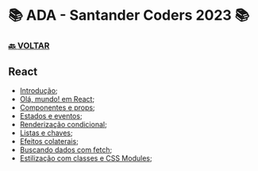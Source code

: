 # 📚 ADA - Santander Coders 2023 📚

### [🔙 **VOLTAR**](../../)

## **React**

- [Introdução](/Web-Front-End/React/meu-projeto-react/);
- [Olá, mundo! em React](/Web-Front-End/React/meu-projeto-react/src/App.jsx);
- [Componentes e props](https://github.com/LuizMiguelSR/Estudos-ADA-Bootcamp/commit/6ef8cc8a96ea92a85acba166a35693fed37f0df8);
- [Estados e eventos](https://github.com/LuizMiguelSR/Estudos-ADA-Bootcamp/commit/594bf3c8787cfc4c7db402bc1e07b6b70ff8cb71);
- [Renderização condicional](https://github.com/LuizMiguelSR/Estudos-ADA-Bootcamp/commit/ac64b53a599b3a56de1ccc3cbeb37a4084c9acae);
- [Listas e chaves](https://github.com/LuizMiguelSR/Estudos-ADA-Bootcamp/commit/4d64f25c6e68b1c0c0a97eaf7be1261626b685da);
- [Efeitos colaterais](https://github.com/LuizMiguelSR/Estudos-ADA-Bootcamp/commit/e25f2ab31373d7f32ac7354fd14ef1972eaa8346);
- [Buscando dados com fetch](https://github.com/LuizMiguelSR/Estudos-ADA-Bootcamp/commit/cb7f2e14b65364509951f96f57f403bac78416ab);
- [Estilização com classes e CSS Modules](https://github.com/LuizMiguelSR/Estudos-ADA-Bootcamp/commit/a2a3832e3f8e5bc790103c82b0c6ef3c3a50135f);

&nbsp;
